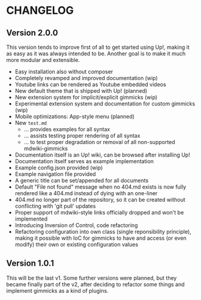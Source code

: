 CHANGELOG
=========

Version 2.0.0
-------------

This version tends to improve first of all to get started using Up!, making 
it as easy as it was always intended to be. Another goal is to make it 
much more modular and extensible. 

  * Easy installation also without composer
  * Completely revamped and improved documentation (wip)
  * Youtube links can be rendered as Youtube embedded videos
  * New default theme that is shipped with Up! (planned)
  * New extension system for implicit/explicit gimmicks (wip)
  * Experimental extension system and documentation for custom gimmicks (wip)
  * Mobile optimizations: App-style menu (planned)
  * New `test.md`
    * ... provides examples for all syntax
    * ... assists testing proper rendering of all syntax
    * ... to test proper degradation or removal of all non-supported mdwiki-gimmicks
  * Documentation itself is an Up! wiki, can be browsed after installing Up!
  * Documentation itself serves as example implementation
  * Example config.json provided (wip)
  * Example navigation file provided
  * A generic title can be set/appended for all documents
  * Default "File not found" message when no 404.md exists is now fully rendered like a 404.md instead of dying with an one-liner
  * 404.md no longer part of the repository, so it can be created without conflicting with 'git pull' updates
  * Proper support of mdwiki-style links officially dropped and won't be implemented
  * Introducing Inversion of Control, code refactoring
  * Refactoring configuration into own class (single reponsibility principle), making it possible with IoC
    for gimmicks to have and access (or even modify) their own or existing configuration values

Version 1.0.1
-------------

This will be the last v1. Some further versions were planned, but they became
finally part of the v2, after deciding to refactor some things and implement 
gimmicks as a kind of plugins. 
